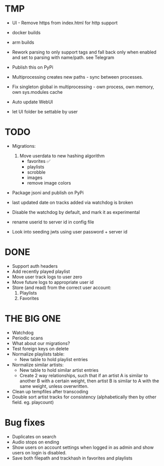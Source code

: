 # TMP

* UI - Remove https from index.html for http support

* docker builds
* arm builds
* Rework parsing to only support tags and fall back only when enabled and set to parsing with name/path. see Telegram
* Publish this on PyPi

* Multiprocessing creates new paths - sync between processes.
* Fix singleton global in multiprocessing - own process, own memory, own sys.modules cache
* Auto update WebUI
* let UI folder be settable by user

# TODO

- Migrations:

  1. Move userdata to new hashing algorithm
     - favorites ✅
     - playlists
     - scrobble
     - images
     - remove image colors

- Package jsoni and publish on PyPi
- last updated date on tracks added via watchdog is broken
- Disable the watchdog by default, and mark it as experimental
- rename userid to server id in config file
- Look into seeding jwts using user password + server id


<!-- CHECKPOINT -->
<!-- ALBUM PAGE! -->

# DONE

- Support auth headers
- Add recently played playlist
- Move user track logs to user zero
- Move future logs to appropriate user id
- Store (and read) from the correct user account:
  1. Playlists
  2. Favorites

# THE BIG ONE

- Watchdog
- Periodic scans
- What about our migrations?
- Test foreign keys on delete
- Normalize playlists table:
  - New table to hold playlist entries
- Normalize similar artists:
  - New table to hold similar artist entries
  - Create 2 way relationships, such that if an artist A is similar to another B with a certain weight,
    then artist B is similar to A with the same weight, unless overwritten.
- Clean up tempfiles after transcoding
- Double sort artist tracks for consistency (alphabetically then by other field. eg. playcount)

# Bug fixes

- Duplicates on search
- Audio stops on ending
- Show users on account settings when logged in as admin and show users on login is disabled.
- Save both filepath and trackhash in favorites and playlists
